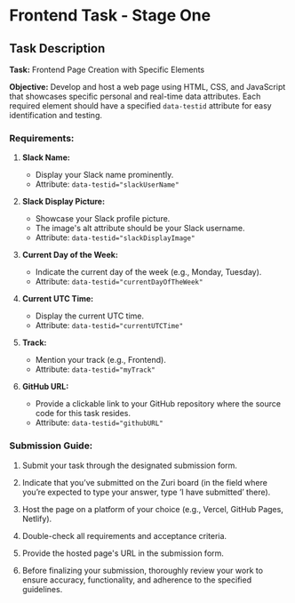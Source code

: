 # Frontend Task - Stage One

## Task Description

**Task:** Frontend Page Creation with Specific Elements

**Objective:** Develop and host a web page using HTML, CSS, and JavaScript that showcases specific personal and real-time data attributes. Each required element should have a specified `data-testid` attribute for easy identification and testing.

### Requirements:

1. **Slack Name:**
   - Display your Slack name prominently.
   - Attribute: `data-testid="slackUserName"`

2. **Slack Display Picture:**
   - Showcase your Slack profile picture.
   - The image's alt attribute should be your Slack username.
   - Attribute: `data-testid="slackDisplayImage"`

3. **Current Day of the Week:**
   - Indicate the current day of the week (e.g., Monday, Tuesday).
   - Attribute: `data-testid="currentDayOfTheWeek"`

4. **Current UTC Time:**
   - Display the current UTC time.
   - Attribute: `data-testid="currentUTCTime"`

5. **Track:**
   - Mention your track (e.g., Frontend).
   - Attribute: `data-testid="myTrack"`

6. **GitHub URL:**
   - Provide a clickable link to your GitHub repository where the source code for this task resides.
   - Attribute: `data-testid="githubURL"`

### Submission Guide:

1. Submit your task through the designated submission form.

2. Indicate that you’ve submitted on the Zuri board (in the field where you’re expected to type your answer, type ’I have submitted’ there).

3. Host the page on a platform of your choice (e.g., Vercel, GitHub Pages, Netlify).

4. Double-check all requirements and acceptance criteria.

5. Provide the hosted page's URL in the submission form.

6. Before finalizing your submission, thoroughly review your work to ensure accuracy, functionality, and adherence to the specified guidelines.


